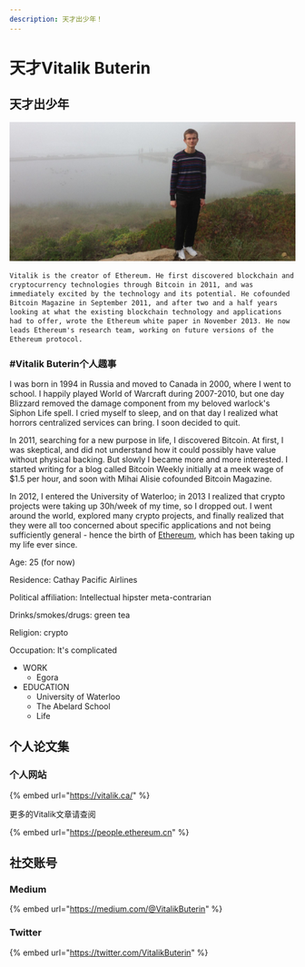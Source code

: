 ```yaml
---
description: 天才出少年！
---
```


# 天才Vitalik Buterin

## 天才出少年

![](../.gitbook/assets/vitalik_buterin_1391981290_85.jpg)



```text
Vitalik is the creator of Ethereum. He first discovered blockchain and cryptocurrency technologies through Bitcoin in 2011, and was immediately excited by the technology and its potential. He cofounded Bitcoin Magazine in September 2011, and after two and a half years looking at what the existing blockchain technology and applications had to offer, wrote the Ethereum white paper in November 2013. He now leads Ethereum's research team, working on future versions of the Ethereum protocol.
```

### \#Vitalik Buterin个人趣事

I was born in 1994 in Russia and moved to Canada in 2000, where I went to school. I happily played World of Warcraft during 2007-2010, but one day Blizzard removed the damage component from my beloved warlock's Siphon Life spell. I cried myself to sleep, and on that day I realized what horrors centralized services can bring. I soon decided to quit.

In 2011, searching for a new purpose in life, I discovered Bitcoin. At first, I was skeptical, and did not understand how it could possibly have value without physical backing. But slowly I became more and more interested. I started writing for a blog called Bitcoin Weekly initially at a meek wage of $1.5 per hour, and soon with Mihai Alisie cofounded Bitcoin Magazine.

In 2012, I entered the University of Waterloo; in 2013 I realized that crypto projects were taking up 30h/week of my time, so I dropped out. I went around the world, explored many crypto projects, and finally realized that they were all too concerned about specific applications and not being sufficiently general - hence the birth of [Ethereum](http://ethereum.org/), which has been taking up my life ever since.

Age: 25 \(for now\)

Residence: Cathay Pacific Airlines

Political affiliation: Intellectual hipster meta-contrarian

Drinks/smokes/drugs: green tea

Religion: crypto

Occupation: It's complicated

* WORK
  * Egora
* EDUCATION
  * University of Waterloo
  * The Abelard School
  * Life

## 个人论文集

### 个人网站

{% embed url="https://vitalik.ca/" %}

更多的Vitalik文章请查阅 

{% embed url="https://people.ethereum.cn" %}



## 社交账号

### Medium

{% embed url="https://medium.com/@VitalikButerin" %}



### Twitter

{% embed url="https://twitter.com/VitalikButerin" %}



